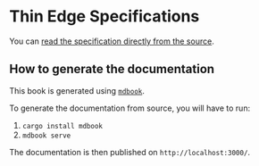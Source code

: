 # Thin Edge Specifications

You can [read the specification directly from the source](./src/SUMMARY.md).

## How to generate the documentation
This book is generated using [`mdbook`](https://lib.rs/crates/mdbook).

To generate the documentation from source, you will have to run:
1) `cargo install mdbook`
2) `mdbook serve`

The documentation is then published on `http://localhost:3000/`.
